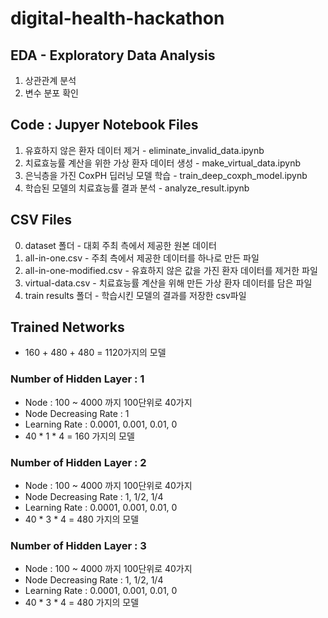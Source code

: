 # digital-health-hackathon

## EDA - Exploratory Data Analysis

1. 상관관계 분석
2. 변수 분포 확인

## Code : Jupyer Notebook Files

1. 유효하지 않은 환자 데이터 제거 - eliminate_invalid_data.ipynb
2. 치료효능률 계산을 위한 가상 환자 데이터 생성 - make_virtual_data.ipynb
3. 은닉층을 가진 CoxPH 딥러닝 모델 학습 - train_deep_coxph_model.ipynb
4. 학습된 모델의 치료효능률 결과 분석 - analyze_result.ipynb

## CSV Files

0. dataset 폴더 - 대회 주최 측에서 제공한 원본 데이터
1. all-in-one.csv - 주최 측에서 제공한 데이터를 하나로 만든 파일
2. all-in-one-modified.csv - 유효하지 않은 값을 가진 환자 데이터를 제거한 파일 
3. virtual-data.csv - 치료효능률 계산을 위해 만든 가상 환자 데이터를 담은 파일
4. train results 폴더 - 학습시킨 모델의 결과를 저장한 csv파일

## Trained Networks

- 160 + 480 + 480 = 1120가지의 모델

### Number of Hidden Layer : 1
- Node : 100 ~ 4000 까지 100단위로 40가지
- Node Decreasing Rate : 1
- Learning Rate : 0.0001, 0.001, 0.01, 0
- 40 * 1 * 4 = 160 가지의 모델

### Number of Hidden Layer : 2
- Node : 100 ~ 4000 까지 100단위로 40가지
- Node Decreasing Rate : 1, 1/2, 1/4
- Learning Rate : 0.0001, 0.001, 0.01, 0
- 40 * 3 * 4 = 480 가지의 모델

### Number of Hidden Layer : 3
- Node : 100 ~ 4000 까지 100단위로 40가지
- Node Decreasing Rate : 1, 1/2, 1/4
- Learning Rate : 0.0001, 0.001, 0.01, 0
- 40 * 3 * 4 = 480 가지의 모델

